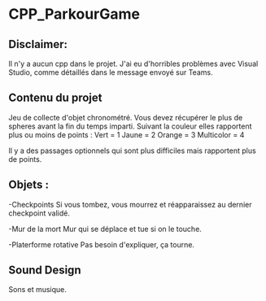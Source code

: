 # CPP_ParkourGame
 
## Disclaimer:
Il n'y a aucun cpp dans le projet. J'ai eu d'horribles problèmes avec Visual Studio, comme détaillés dans le message envoyé sur Teams.

## Contenu du projet

Jeu de collecte d'objet chronométré.
Vous devez récupérer le plus de spheres avant la fin du temps imparti. Suivant la couleur elles rapportent plus ou moins de points :
Vert = 1
Jaune = 2
Orange = 3
Multicolor = 4

Il y a des passages optionnels qui sont plus difficiles mais rapportent plus de points.

## Objets : 
-Checkpoints
Si vous tombez, vous mourrez et réapparaissez au dernier checkpoint validé.

-Mur de la mort
Mur qui se déplace et tue si on le touche.

-Platerforme rotative
Pas besoin d'expliquer, ça tourne.

## Sound Design
Sons et musique.


